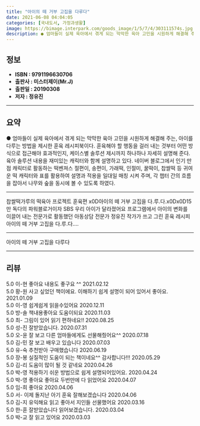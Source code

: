 ```yaml
---
title: "아이의 떼 거부 고집을 다루다"
date: 2021-06-08 04:04:05
categories: [국내도서, 가정과생활]
image: https://bimage.interpark.com/goods_image/1/5/7/4/303111574s.jpg
description: ● 엄마들이 실제 육아에서 겪게 되는 막막한 육아 고민을 시원하게 해결해 주는, 아이를 다루는 방법을 제시한 훈육 레시피북이다. 훈육해야 할 행동을 걸러 내는 것부터 어떤 방식으로 접근해야 효과적인지, 케이스별 솔루션 제시까지 하나하나 자세히 설명해 준다. 육아 솔루션 내용을 재미있는
---
```


## **정보**

- **ISBN : 9791196630706**
- **출판사 : 미스터제이(Mr.J)**
- **출판일 : 20190308**
- **저자 : 정유진**

------



## **요약**

●  엄마들이 실제 육아에서 겪게 되는 막막한 육아 고민을 시원하게 해결해 주는, 아이를 다루는 방법을 제시한 훈육 레시피북이다. 훈육해야 할 행동을 걸러 내는 것부터 어떤 방식으로 접근해야 효과적인지, 케이스별 솔루션 제시까지 하나하나 자세히 설명해 준다. 육아 솔루션 내용을 재미있는 캐릭터와 함께 설명하고 있다. 네이버 블로그에서 인기 만점 캐릭터로 활동하는 떡벤져스 절편이, 송편이, 가래떡, 인절미, 꿀떡이, 찹쌀떡 등 귀여운 떡 캐릭터와 표를 활용하여 설명과 적용을 일대일 매칭 시켜 주며, 각 챕터 간의 흐름을 잡아서 나무와 숲을 동시에 볼 수 있도록 하였다.

------

찹쌀떡가루의 떡육아 프로젝트 훈육편 x0D아이의 떼 거부 고집을 다.루.다.x0Dx0D15만 독다의 파워블로거이자 SBS 우리 아이가 달라졌어요 프로그램에서 아이의 변화를 이끌어 내는 전문가로 활동했던 아동상담 전문가 정유진 작가가 쓰고 그린 훈육 레시피 아이의 떼 거부 고집을 다.루.다.... 

------


아이의 떼 거부 고집을 다루다 

------


## **리뷰** 

5.0 이-현 좋아요 내용도 좋구요 ^^ 2021.02.12 <br/>5.0 황-원 사고 싶었던 책이에요. 이해하기 쉽게 설명이 되어 있어서 좋아요. 2021.01.09 <br/>5.0 이-영 쉽게쉽게 읽을수있어요 2020.12.11 <br/>5.0 방-솔 책내용좋아요 도움이되요 2020.11.03 <br/>5.0 최- 그림이 있어 읽기 편하네요!! 2020.08.25 <br/>5.0 성-진 잘받았습니다. 2020.07.31 <br/>5.0 오-윤 잘 보고 다른 엄마들에게도 선물해줬어요^^ 2020.07.18 <br/>5.0 김-민 잘 보고 배우고 있습니다 2020.07.03 <br/>5.0 유-숙 추천받아 구매했습니다 2020.06.19 <br/>5.0 장-봉 실질적인 도움이 되는 책이네요^^  감사합니다!!! 2020.05.29 <br/>5.0 김-리 도움이 많이 될 것 같네요 2020.04.26 <br/>5.0 박-영 적용하기 쉬운 방법으로 쉽게 설명되어있어요. 2020.04.24 <br/>5.0 박-영 좋아요 좋아요 두번만에 다 읽었어요 2020.04.07 <br/>5.0 임-희 좋아요 2020.04.06 <br/>5.0 서- 이제 돌지난 아기 훈육 잘해보겠습니다 2020.04.06 <br/>5.0 김-지 유익해요 읽고 좋아서 지인들 선물했어요 2020.03.16 <br/>5.0 한-훈 잘받았습니다 읽어보겠습니다. 2020.03.04 <br/>5.0 박-교 잘 읽고 있어요 2020.03.03 <br/>